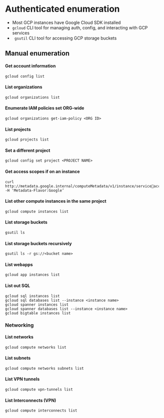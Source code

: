 # Authenticated enumeration
-  Most GCP instances have Google Cloud SDK installed
-  ```gcloud``` CLI tool for managing auth, config, and interacting with GCP services
-  ``` gsutil``` CLI tool for accessing GCP storage buckets

## Manual enumeration
#### Get account information
```
gcloud config list
```

#### List organizations
```
gcloud organizations list
```

#### Enumerate IAM policies set ORG-wide
```
gcloud organizations get-iam-policy <ORG ID>
```

#### List projects
```
gcloud projects list
```

#### Set a different project
```
gcloud config set project <PROJECT NAME> 
```

#### Get access scopes if on an instance
```
curl http://metadata.google.internal/computeMetadata/v1/instance/serviceaccounts/default/scopes -H 'Metadata-Flavor:Google’
```

#### List other compute instances in the same project
```
gcloud compute instances list
```

#### List storage buckets
```
gsutil ls
```

#### List storage buckets recursively
```
gsutil ls -r gs://<bucket name>
```

#### List webapps
```
gcloud app instances list
```

#### List out SQL
```
gcloud sql instances list
gcloud sql databases list --instance <instance name>
gcloud spanner instances list
gcloud spanner databases list --instance <instance name>
gcloud bigtable instances list
```

### Networking
#### List networks
```
gcloud compute networks list
```

#### List subnets
```
gcloud compute networks subnets list
```

#### List VPN tunnels
```
gcloud compute vpn-tunnels list
```

#### List Interconnects (VPN)
```
gcloud compute interconnects list
```
